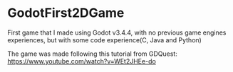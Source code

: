 # GodotFirst2DGame

First game that I made using Godot v3.4.4, with no previous game engines experiences, but with some code experience(C, Java and Python)

The game was made following this tutorial from GDQuest: https://www.youtube.com/watch?v=WEt2JHEe-do
